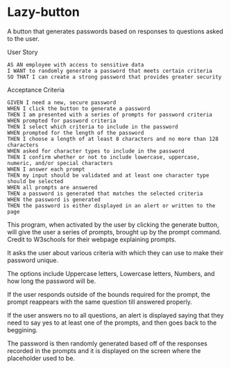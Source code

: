 # Lazy-button
A button that generates passwords based on responses to questions asked to the user.


User Story

```
AS AN employee with access to sensitive data
I WANT to randomly generate a password that meets certain criteria
SO THAT I can create a strong password that provides greater security
```

Acceptance Criteria

```
GIVEN I need a new, secure password
WHEN I click the button to generate a password
THEN I am presented with a series of prompts for password criteria
WHEN prompted for password criteria
THEN I select which criteria to include in the password
WHEN prompted for the length of the password
THEN I choose a length of at least 8 characters and no more than 128 characters
WHEN asked for character types to include in the password
THEN I confirm whether or not to include lowercase, uppercase, numeric, and/or special characters
WHEN I answer each prompt
THEN my input should be validated and at least one character type should be selected
WHEN all prompts are answered
THEN a password is generated that matches the selected criteria
WHEN the password is generated
THEN the password is either displayed in an alert or written to the page
```


This program, when activated by the user by clicking the generate button, will give the user a series of prompts, brought up by the prompt command. 
Credit to W3schools for their webpage explaining prompts.

It asks the user about various criteria with which they can use to make their password unique. 

The options include Uppercase letters, Lowercase letters, Numbers, and how long the password will be.

If the user responds outside of the bounds required for the prompt, the prompt reappears with the same question till answered properly.

If the user answers no to all questions, an alert is displayed saying that they need to say yes to at least one of the prompts, and then goes back to the beggining. 

The password is then randomly generated based off of the responses recorded in the prompts and it is displayed on the screen where the placeholder used to be.